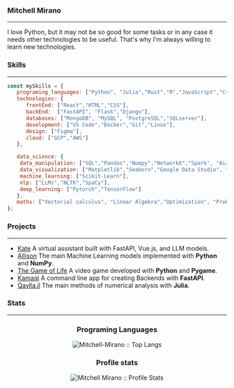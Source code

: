 ### Mitchell Mirano
___
I love Python, but it may not be so good for some tasks or in any case it needs other technologies to be useful. That's why I'm always willing to learn new technologies.
### Skills
___ 

```javascript
const mySkills = {
   programing_languages: ["Python", "Julia","Rust","R","JavaScript","C++"],
   technologies: {
      frontEnd: ["React","HTML","CSS"],
      backEnd:  ["FastAPI", "Flask","Django"],
      databases: ["MongoDB", "MySQL", "PostgreSQL","SQLserver"],
      development: ["VS Code","Docker","Git","Linux"],
      design: ["Figma"],
      cloud: ["GCP","AWS"]
   }, 

   data_science: {
    data_manipulation: ["SQL","Pandas","Numpy","NetworkX","Spark", "Airflow"],
    data_visualization: ["Matplotlib","Seaborn","Google Data Studio", "Tableau","PowerBI"],
    machine_learning: ["Scikit-Learn"],
    nlp: ["LLMs","NLTK","SpaCy"],
    deep_learning: ["Pytorch","TensorFlow"]
   },
   maths: ["Vectorial calculus", "Linear Algebra","Optimization", "Probabilities"]
};
```

### Projects
___
- [Kate](https://kate-app-304047016443.us-central1.run.app/) A virtual assistant built with FastAPI, Vue.js, and LLM models.
- [Allison](https://github.com/Mitchell-Mirano/Allison)
The main Machine Learning models implemented with **Python** and **NumPy**.
- [The Game of Life](https://github.com/Mitchell-Mirano/The-Life-Game)
A video game developed with **Python** and **Pygame**.
- [Kamaqi](https://pypi.org/project/kamaqi/)
A command line app for creating Backends with **FastAPI**.
- [Qaylla.jl](https://mitchell-mirano.github.io/Qaylla.jl/stable/)
The main methods of numerical analysis with **Julia**.
### Stats
___

<h3 align="center">Programing Languages</h3>

<p align="center">
<img src="https://github-readme-stats.vercel.app/api/top-langs/?username=Mitchell-Mirano&langs_count=10&theme=tokyonight&layout=compact" alt="Mitchell-Mirano :: Top Langs" />
</p>

<h3 align="center">Profile stats</h3>

<p align="center">
<img src="https://github-readme-stats.vercel.app/api?username=Mitchell-Mirano&show_icons=true&theme=tokyonight" alt="Mitchell Mirano :: Profile Stats" />
</p>

